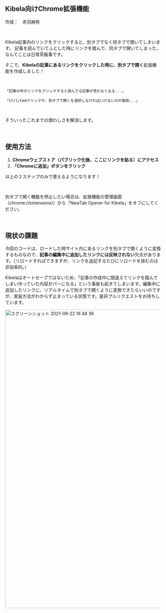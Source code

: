 ## Kibela向けChrome拡張機能

作成：　赤羽麻弥

<br>

Kibela記事内のリンクをクリックすると、別タブでなく同タブで開いてしまいます。
記事を読んでいてふとした時にリンクを踏んで、同タブで開いてしまった、なんてことは日常茶飯事です。

そこで、**Kibelaの記事にあるリンクをクリックした時に、別タブで開く**拡張機能を作成しました！

<br>

```
「記事の中のリンクをクリックすると読んでる記事が見れなくなる...」

「Ctrl/Cmdクリックや、別タブで開くを選択しなければいけないのが面倒...」
```
<br>

そういったこれまでの煩わしさを解消します。

<br>

## 使用方法
1. **Chromeウェブストア（パブリック化後、ここにリンクを貼る）にアクセス**
2. **「Chromeに追加」ボタンをクリック**

以上の２ステップのみで使えるようになります！　

<br> 

別タブで開く機能を停止したい場合は、拡張機能の管理画面（chrome://extensions/）から「NewTab Opener for Kibela」をオフにしてください。

<br>

## 現状の課題
今回のコードは、ロードした時サイト内にあるリンクを別タブで開くように変換するものなので、**記事の編集中に追加したリンクには反映されない**欠点があります。（リロードすればできますが、リンクを追記するたびにリロードを挟むのは非効率的。）

Kibelaはオートセーブではないため、「記事の作成中に間違えてリンクを踏んでしまい作っていた内容がパーになる」という事故も起きてしまいます。編集中に追加したリンクに、リアルタイムで別タブで開くように変換できたらいいのですが、実装方法がわからず止まっている状態です。是非プルリクエストをお待ちしています。

<img width="963" alt="スクリーンショット 2021-09-22 16 48 36" src="https://user-images.githubusercontent.com/62928549/134305360-07369b53-7946-4977-aed3-904c2823e734.png">
